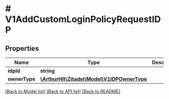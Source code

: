 # # V1AddCustomLoginPolicyRequestIDP

## Properties

Name | Type | Description | Notes
------------ | ------------- | ------------- | -------------
**idpId** | **string** |  | [optional]
**ownerType** | [**\ArthurHlt\Zitadel\Model\V1IDPOwnerType**](V1IDPOwnerType.md) |  | [optional]

[[Back to Model list]](../../README.md#models) [[Back to API list]](../../README.md#endpoints) [[Back to README]](../../README.md)
